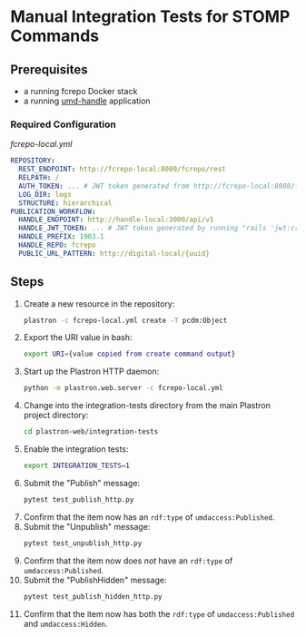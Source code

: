 # Manual Integration Tests for STOMP Commands

## Prerequisites

* a running fcrepo Docker stack
* a running [umd-handle] application

### Required Configuration

_fcrepo-local.yml_

```yaml
REPOSITORY:
  REST_ENDPOINT: http://fcrepo-local:8080/fcrepo/rest
  RELPATH: /
  AUTH_TOKEN: ... # JWT token generated from http://fcrepo-local:8080/fcrepo/user
  LOG_DIR: logs
  STRUCTURE: hierarchical
PUBLICATION_WORKFLOW:
  HANDLE_ENDPOINT: http://handle-local:3000/api/v1
  HANDLE_JWT_TOKEN: ... # JWT token generated by running "rails 'jwt:create_token[plastrond-http]'" in the umd-handle application directory
  HANDLE_PREFIX: 1903.1
  HANDLE_REPO: fcrepo
  PUBLIC_URL_PATTERN: http://digital-local/{uuid}
```

## Steps

1. Create a new resource in the repository:
   ```bash
   plastron -c fcrepo-local.yml create -T pcdm:Object
   ```
2. Export the URI value in bash:
   ```bash
   export URI={value copied from create command output}
   ```
3. Start up the Plastron HTTP daemon:
   ```bash
   python -m plastron.web.server -c fcrepo-local.yml
   ```
4. Change into the integration-tests directory from the main Plastron
   project directory:
   ```bash
   cd plastron-web/integration-tests
   ```
5. Enable the integration tests:
   ```bash
   export INTEGRATION_TESTS=1
   ```
6. Submit the "Publish" message:
   ```bash
   pytest test_publish_http.py
   ```
7. Confirm that the item now has an `rdf:type` of `umdaccess:Published`.
8. Submit the "Unpublish" message:
   ```bash
   pytest test_unpublish_http.py
   ```
9. Confirm that the item now does *not* have an `rdf:type` of
   `umdaccess:Published`.
10. Submit the "PublishHidden" message:
    ```bash
    pytest test_publish_hidden_http.py
    ```
11. Confirm that the item now has both the `rdf:type` of
    `umdaccess:Published` and `umdaccess:Hidden`.

[umd-handle]: https://github.com/umd-lib/umd-handle